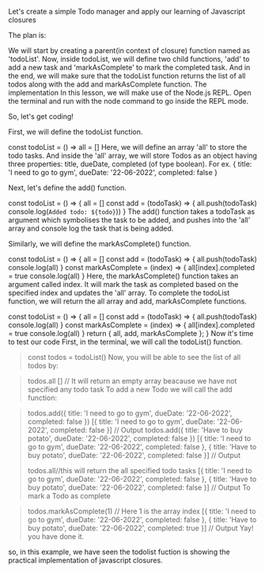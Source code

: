 Let's create a simple Todo manager and apply our learning of Javascript closures

The plan is:

We will start by creating a parent(in context of closure) function named as 'todoList'.
Now, inside todoList, we will define two child functions, 'add' to add a new task and 'markAsComplete' to mark the completed task.
And in the end, we will make sure that the todoList function returns the list of all todos along with the add and markAsComplete function.
The implementation
In this lesson, we will make use of the Node.js REPL. Open the terminal and run with the node command to go inside the REPL mode.

So, let's get coding!

First, we will define the todoList function.

const todoList = () =>
all = []
Here, we will define an array 'all' to store the todo tasks. And inside the 'all' array, we will store Todos as an object having three properties: title, dueDate, completed (of type boolean). For ex. { title: 'I need to go to gym', dueDate: '22-06-2022', completed: false }

Next, let's define the add() function.

const todoList = () => {
all = []
const add = (todoTask) => {
all.push(todoTask)
console.log(`Added todo: ${todo}`))
}
The add() function takes a todoTask as argument which symbolises the task to be added, and pushes into the 'all' array and console log the task that is being added.

Similarly, we will define the markAsComplete() function.

const todoList = () => {
all = []
const add = (todoTask) => {
all.push(todoTask)
console.log(all)
}
const markAsComplete = (index) => {
all[index].completed = true
console.log(all)
}
Here, the markAsComplete() function takes an argument called index. It will mark the task as completed based on the specified index and updates the 'all' array.
To complete the todoList function, we will return the all array and add, markAsComplete functions.

const todoList = () => {
all = []
const add = (todoTask) => {
all.push(todoTask)
console.log(all)
}
const markAsComplete = (index) => {
all[index].completed = true
console.log(all)
}
return { all, add, markAsComplete };
}
Now it's time to test our code
First, in the terminal, we will call the todoList() function.

> const todos = todoList()
> Now, you will be able to see the list of all todos by:

> todos.all
> [] // It will return an empty array beacause we have not specified any todo task
> To add a new Todo we will call the add function:

> todos.add({ title: 'I need to go to gym', dueDate: '22-06-2022', completed: false })
> [{ title: 'I need to go to gym', dueDate: '22-06-2022', completed: false }] // Output
> todos.add({ title: 'Have to buy potato', dueDate: '22-06-2022', completed: false })
> [{ title: 'I need to go to gym', dueDate: '22-06-2022', completed: false }, { title: 'Have to buy potato', dueDate: '22-06-2022', completed: false }] // Output
> 
> todos.all//this will return the all specified todo tasks
> [{ title: 'I need to go to gym', dueDate: '22-06-2022', completed: false }, { title: 'Have to buy potato', dueDate: '22-06-2022', completed: false }] // Output
> To mark a Todo as complete

> todos.markAsComplete(1) // Here 1 is the array index
> [{ title: 'I need to go to gym', dueDate: '22-06-2022', completed: false }, { title: 'Have to buy potato', dueDate: '22-06-2022', completed: true }] // Output
> Yay! you have done it.

so, in this example, we have seen the todolist fuction is showing the practical implementation of javascript closures.
